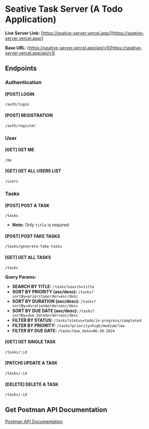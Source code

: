 # Seative Task Server (A Todo Application)

**Live Server Link:** [https://seative-server.vercel.app/](https://seative-server.vercel.app/)

**Base URL:** [https://seative-server.vercel.app/api/v1](https://seative-server.vercel.app/api/v1)

## Endpoints

### Authentication

#### [POST] LOGIN

`/auth/login`

#### [POST] REGISTRATION

`/auth/register`

### User

#### [GET] GET ME

`/me`

#### [GET] GET ALL USERS LIST

`/users`

### Tasks

#### [POST] POST A TASK

`/tasks`

- **Note:** Only `title` is required

#### [POST] POST FAKE TASKS

`/tasks/generate-fake-tasks`

#### [GET] GET ALL TASKS

`/tasks`

**Query Params:**

- **SEARCH BY TITLE:** `/tasks?search=title`
- **SORT BY PRIORITY (asc/desc):** `/tasks?sortBy=priority&order=asc/desc`
- **SORT BY DURATION (asc/desc):** `/tasks?sortBy=duration&order=asc/desc`
- **SORT BY DUE DATE (asc/desc):** `/tasks?sortBy=due_date&order=asc/desc`
- **FILTER BY STATUS:** `/tasks?status=todo/in-progress/completed`
- **FILTER BY PRIORITY:** `/tasks?priority=high/medium/low`
- **FILTER BY DUE DATE:** `/tasks?due_date=06-30-2024`

#### [GET] GET SINGLE TASK

`/tasks/:id`

#### [PATCH] UPDATE A TASK

`/tasks/:id`

#### [DELETE] DELETE A TASK

`/tasks/:id`

## Get Postman API Documentation

[Postman API Documentation](seative-backend.postman_collection.json)

